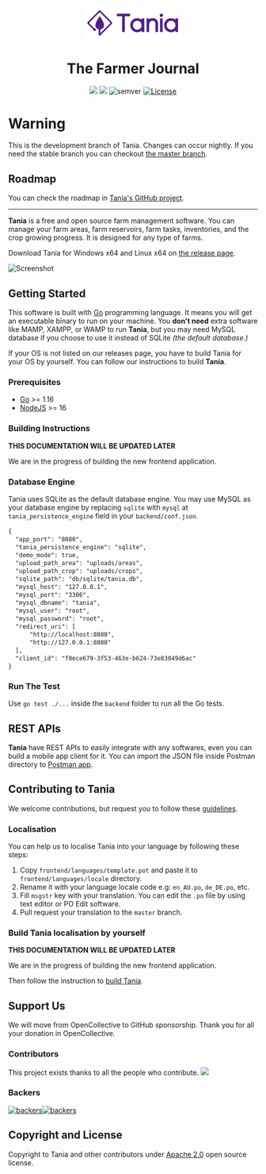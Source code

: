 <div align="center">
    <img src="logo.png" alt="Tania The Farmer Journal" width="200">
    <h1>The Farmer Journal</h1>
    <img src="https://opencollective.com/tania/tiers/backer/badge.svg?label=backer&color=brightgreen" />
    <img src="https://opencollective.com/tania/tiers/sponsor/badge.svg?label=sponsor&color=brightgreen" />
    <img src="https://img.shields.io/badge/semver-2.0.0-green.svg?maxAge=2592000" alt="semver">
    <a href="https://opensource.org/licenses/Apache-2.0" target="_blank"><img src="https://img.shields.io/badge/License-Apache%202.0-blue.svg" alt="License"></a>
</div>

# Warning

This is the development branch of Tania. Changes can occur nightly. If you need the stable branch you can checkout [the master branch](https://github.com/Tanibox/tania-core/tree/master).

## Roadmap

You can check the roadmap in [Tania's GitHub project](https://github.com/orgs/usetania/projects/6/views/1).

---

**Tania** is a free and open source farm management software. You can manage your farm areas, farm reservoirs, farm tasks, inventories, and the crop growing progress. It is designed for any type of farms.

Download Tania for Windows x64 and Linux x64 on [the release page](https://github.com/Tanibox/tania-core/releases/tag/1.7.1).

![Screenshot](screenshot.PNG)

## Getting Started

This software is built with [Go](https://golang.org) programming language. It means you will get an executable binary to run on your machine. You **don't need** extra software like MAMP, XAMPP, or WAMP to run **Tania**, but you may need MySQL database if you choose to use it instead of SQLite *(the default database.)*

If your OS is not listed on our releases page, you have to build Tania for your OS by yourself. You can follow our instructions to build **Tania**.

### Prerequisites
- [Go](https://golang.org) >= 1.16
- [NodeJS](https://nodejs.org/en/) >= 16

### Building Instructions

**THIS DOCUMENTATION WILL BE UPDATED LATER**

We are in the progress of building the new frontend application.

### Database Engine

Tania uses SQLite as the default database engine. You may use MySQL as your database engine by replacing `sqlite` with `mysql` at `tania_persistence_engine` field in your `backend/conf.json`.

```
{
  "app_port": "8080",
  "tania_persistence_engine": "sqlite",
  "demo_mode": true,
  "upload_path_area": "uploads/areas",
  "upload_path_crop": "uploads/crops",
  "sqlite_path": "db/sqlite/tania.db",
  "mysql_host": "127.0.0.1",
  "mysql_port": "3306",
  "mysql_dbname": "tania",
  "mysql_user": "root",
  "mysql_password": "root",
  "redirect_uri": [
      "http://localhost:8080",
      "http://127.0.0.1:8080"
  ],
  "client_id": "f0ece679-3f53-463e-b624-73e83049d6ac"
}
```

### Run The Test

Use `go test ./...` inside the `backend` folder to run all the Go tests.

## REST APIs
**Tania** have REST APIs to easily integrate with any softwares, even you can build a mobile app client for it. You can import the JSON file inside Postman directory to [Postman app](https://www.getpostman.com).

## Contributing to Tania

We welcome contributions, but request you to follow these [guidelines](contributing.md).

### Localisation

You can help us to localise Tania into your language by following these steps:

1. Copy `frontend/languages/template.pot` and paste it to `frontend/languages/locale` directory.
2. Rename it with your language locale code e.g: `en_AU.po`, `de_DE.po`, etc.
3. Fill `msgstr` key with your translation. You can edit the `.po` file by using text editor or PO Edit software.
4. Pull request your translation to the `master` branch.

### Build Tania localisation by yourself

**THIS DOCUMENTATION WILL BE UPDATED LATER**

We are in the progress of building the new frontend application.

Then follow the instruction to [build Tania](#building-instructions).

## Support Us

We will move from OpenCollective to GitHub sponsorship. Thank you for all your donation in OpenCollective.

### Contributors

This project exists thanks to all the people who contribute.
<a href="https://github.com/tanibox/tania-core/graphs/contributors"><img src="https://opencollective.com/tania/contributors.svg?width=890&button=false" /></a>

### Backers

<a href="https://opencollective.com/tania"><img src="https://opencollective.com/tania/backers.svg?width=890&button=false" alt="backers"><img src="https://opencollective.com/tania/tiers/backer.svg?avatarHeight=36&width=600" alt="backers"></a>

## Copyright and License

Copyright to Tania and other contributors under [Apache 2.0](https://github.com/usetania/tania-core/blob/master/LICENSE) open source license.
